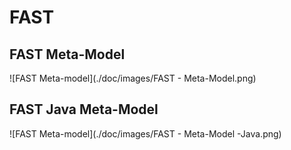 # FAST

## FAST Meta-Model

![FAST Meta-model](./doc/images/FAST - Meta-Model.png)

## FAST Java Meta-Model

![FAST Meta-model](./doc/images/FAST - Meta-Model -Java.png)